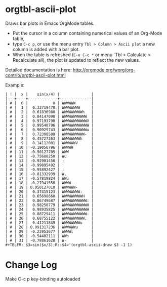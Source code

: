 orgtbl-ascii-plot
=================

Draws bar plots in Emacs OrgMode tables.

- Put the cursor in a column containing numerical values
  of an Org-Mode table,
- type `C-c p`,
  or use the menu entry `Tbl > Column > Ascii plot`
  a new column is added with a bar plot.
- When the table is refreshed
  (`C-u C-c *` or menu `Tbl > Calculate > Recalculate all),
  the plot is updated to reflect the new values.

Detailed documentation is here:
http://orgmode.org/worg/org-contrib/orgtbl-ascii-plot.html

Example:

    | ! |  x |    sin(x/4) |              |
    |---+----+-------------+--------------|
    | # |  0 |           0 | WWWWWW       |
    | # |  1 |  0.32719470 | WWWWWWWW     |
    | # |  2 |  0.61836980 | WWWWWWWWWh   |
    | # |  3 |  0.84147098 | WWWWWWWWWWW  |
    | # |  4 |  0.97193790 | WWWWWWWWWWWV |
    | # |  5 |  0.99540796 | WWWWWWWWWWWW |
    | # |  6 |  0.90929743 | WWWWWWWWWWWu |
    | # |  7 |  0.72308588 | WWWWWWWWWW-  |
    | # |  8 |  0.45727263 | WWWWWWWWh    |
    | # |  9 |  0.14112001 | WWWWWWV      |
    | # | 10 | -0.19056796 | WWWWH        |
    | # | 11 | -0.50127705 | WWW          |
    | # | 12 | -0.75680250 | Wu           |
    | # | 13 | -0.92901450 | ;            |
    | # | 14 | -0.99895492 |              |
    | # | 15 | -0.95892427 | :            |
    | # | 16 | -0.81332939 | W.           |
    | # | 17 | -0.57819824 | WWu          |
    | # | 18 | -0.27941550 | WWWW-        |
    | # | 19 | 0.050127010 | WWWWWW-      |
    | # | 20 |  0.37415123 | WWWWWWWW:    |
    | # | 21 |  0.65698660 | WWWWWWWWWH   |
    | # | 22 |  0.86749687 | WWWWWWWWWWW: |
    | # | 23 |  0.98250779 | WWWWWWWWWWWH |
    | # | 24 |  0.98935825 | WWWWWWWWWWWH |
    | # | 25 |  0.88729411 | WWWWWWWWWWW- |
    | # | 26 |  0.68755122 | WWWWWWWWWW.  |
    | # | 27 |  0.41211849 | WWWWWWWWu    |
    | # | 28 | 0.091317236 | WWWWWWu      |
    | # | 29 | -0.23953677 | WWWWl        |
    | # | 30 | -0.54402111 | WWh          |
    | # | 31 | -0.78861628 | W-           |
    #+TBLFM: $3=sin($x/3);R::$4='(orgtbl-ascii-draw $3 -1 1)

Change Log
==========

Make C-c p key-binding autoloaded
